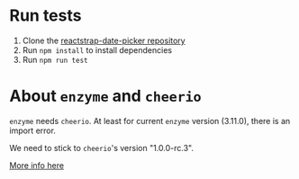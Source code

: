 # Run tests

1. Clone the [reactstrap-date-picker repository](https://github.com/afialapis/reactstrap-date-picker)
2. Run `npm install` to install dependencies
3. Run `npm run test`

# About `enzyme` and `cheerio`

`enzyme` needs `cheerio`. At least for current `enzyme` version (3.11.0), there is an import error.

We need to stick to `cheerio`'s version "1.0.0-rc.3".

[More info here](https://github.com/enzymejs/enzyme/issues/2518)

